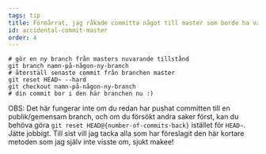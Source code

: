 ```yaml
---
tags: tip
title: Förmårrat, jag råkade committa något till master som borde ha varit på en helt ny branch!
id: accidental-commit-master
order: 4
---
```


```git
# gör en ny branch från masters nuvarande tillstånd
git branch namn-på-någon-ny-branch
# återställ senaste commit från branchen master
git reset HEAD~ --hard
git checkout namn-på-någon-ny-branch
# din commit bor i den här branchen nu :)
```

OBS: Det här fungerar inte om du redan har pushat committen till en publik/gemensam branch, och om du försökt andra saker först, kan du behöva göra `git reset HEAD@{number-of-commits-back}` istället för `HEAD~`. Jätte jobbigt. Till sist vill jag tacka alla som har föreslagit den här kortare metoden som jag själv inte visste om, sjukt makee!